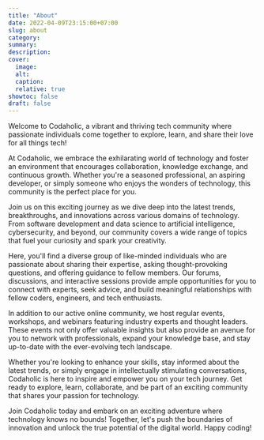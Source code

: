 ```yaml
---
title: "About"
date: 2022-04-09T23:15:00+07:00
slug: about
category:
summary:
description:
cover:
  image:
  alt:
  caption:
  relative: true
showtoc: false
draft: false
---
```


Welcome to Codaholic, a vibrant and thriving tech community where passionate individuals come together to explore, learn, and share their love for all things tech!

At Codaholic, we embrace the exhilarating world of technology and foster an environment that encourages collaboration, knowledge exchange, and continuous growth. Whether you're a seasoned professional, an aspiring developer, or simply someone who enjoys the wonders of technology, this community is the perfect place for you.

Join us on this exciting journey as we dive deep into the latest trends, breakthroughs, and innovations across various domains of technology. From software development and data science to artificial intelligence, cybersecurity, and beyond, our community covers a wide range of topics that fuel your curiosity and spark your creativity.

Here, you'll find a diverse group of like-minded individuals who are passionate about sharing their expertise, asking thought-provoking questions, and offering guidance to fellow members. Our forums, discussions, and interactive sessions provide ample opportunities for you to connect with experts, seek advice, and build meaningful relationships with fellow coders, engineers, and tech enthusiasts.

In addition to our active online community, we host regular events, workshops, and webinars featuring industry experts and thought leaders. These events not only offer valuable insights but also provide an avenue for you to network with professionals, expand your knowledge base, and stay up-to-date with the ever-evolving tech landscape.

Whether you're looking to enhance your skills, stay informed about the latest trends, or simply engage in intellectually stimulating conversations, Codaholic is here to inspire and empower you on your tech journey. Get ready to explore, learn, collaborate, and be part of an exciting community that shares your passion for technology.

Join Codaholic today and embark on an exciting adventure where technology knows no bounds! Together, let's push the boundaries of innovation and unlock the true potential of the digital world. Happy coding!
